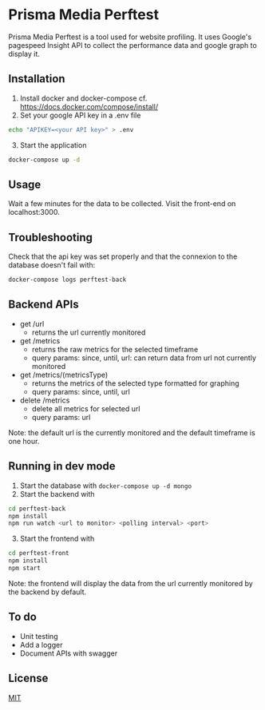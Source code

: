 # Prisma Media Perftest

Prisma Media Perftest is a tool used for website profiling. It uses Google's pagespeed Insight API to collect the performance data and google graph to display it.

## Installation

1. Install docker and docker-compose cf. 
https://docs.docker.com/compose/install/
2. Set your google API key in a .env file
```bash
echo "APIKEY=<your API key>" > .env
```
3. Start the application
```bash
docker-compose up -d
```

## Usage
Wait a few minutes for the data to be collected. Visit the front-end on localhost:3000. 

## Troubleshooting
Check that the api key was set properly and that the connexion to the database doesn't fail with:
```bash
docker-compose logs perftest-back
```

## Backend APIs
- get /url 
  - returns the url currently monitored 
- get /metrics
  - returns the raw metrics for the selected timeframe
  - query params: since, until, url: can return data from url not currently monitored
- get /metrics/(metricsType) 
  - returns the metrics of the selected type formatted for graphing
  - query params: since, until, url
- delete /metrics
  - delete all metrics for selected url
  - query params: url

Note: the default url is the currently monitored and the default timeframe is one hour.

## Running in dev mode
1. Start the database with `docker-compose up -d mongo` 
2. Start the backend with 
```bash
cd perftest-back 
npm install 
npm run watch <url to monitor> <polling interval> <port>
``` 
3. Start the frontend with 
```bash
cd perftest-front 
npm install
npm start
```

Note: the frontend will display the data from the url currently monitored by the backend by default.

## To do
- Unit testing 
- Add a logger
- Document APIs with swagger

## License
[MIT](https://choosealicense.com/licenses/mit/)